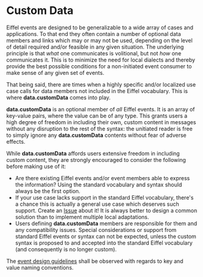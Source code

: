 # Custom Data
Eiffel events are designed to be generalizable to a wide array of cases and applications. To that end they often contain a number of optional data members and links which may or may not be used, depending on the level of detail required and/or feasible in any given situation. The underlying principle is that _what_ one communicates is volitional, but not _how_ one communicates it. This is to minimize the need for local dialects and thereby provide the best possible conditions for a non-initiated event consumer to make sense of any given set of events.

That being said, there are times when a highly specific and/or localized use case calls for data members not included in the Eiffel vocabulary. This is where __data.customData__ comes into play.

__data.customData__ is an optional member of _all_ Eiffel events. It is an array of key-value pairs, where the value can be of any type. This grants users a high degree of freedom in including their own, custom content in messages without any disruption to the rest of the syntax: the unitiated reader is free to simply ignore any __data.customData__ contents without fear of adverse effects.

While __data.customData__ affords users extensive freedom in including custom content, they are strongly encouraged to consider the following before making use of it:

* Are there existing Eiffel events and/or event members able to express the information? Using the standard vocabulary and syntax should always be the first option.
* If your use case lacks support in the standard Eiffel vocabulary, there's a chance this is actually a general use case which deserves such support. Create an [Issue](https://github.com/Ericsson/eiffel/issues) about it! It is always better to design a common solution than to implement multiple local adaptations.
* Users defining __data.customData__ members are responsible for them and any compatibility issues. Special considerations or support from standard Eiffel events or syntax can not be expected, unless the custom syntax is proposed to and accepted into the standard Eiffel vocabulary (and consequently is no longer custom).

The [event design guidelines](../eiffel-syntax-and-usage/event-design-guidelines.md) shall be observed with regards to key and value naming conventions.
